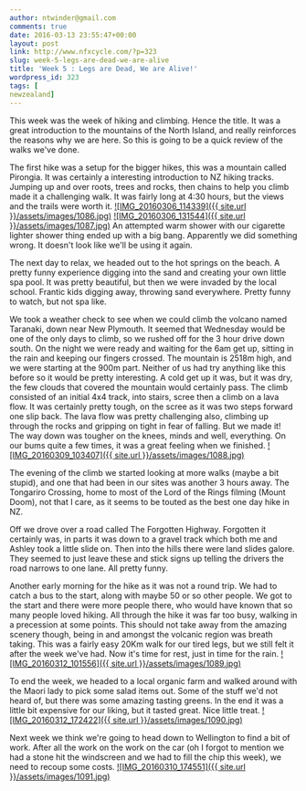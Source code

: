 ```yaml
---
author: ntwinder@gmail.com
comments: true
date: 2016-03-13 23:55:47+00:00
layout: post
link: http://www.nfxcycle.com/?p=323
slug: week-5-legs-are-dead-we-are-alive
title: 'Week 5 : Legs are Dead, We are Alive!'
wordpress_id: 323
tags: [
newzealand]
---
```


This week was the week of hiking and climbing. Hence the title. It was a great introduction to the mountains of the North Island, and really reinforces the reasons why we are here. So this is going to be a quick review of the walks we've done.

The first hike was a setup for the bigger hikes, this was a mountain called Pirongia. It was certainly a interesting introduction to NZ hiking tracks. Jumping up and over roots, trees and rocks, then chains to help you climb made it a challenging walk. It was fairly long at 4:30 hours, but the views and the trails were worth it. 
[![IMG_20160306_114339]({{ site.url }}/assets/images/1086.jpg)](http://www.nfxcycle.com/wp-content/uploads/2016/03/IMG_20160306_114339.jpg)
[![IMG_20160306_131544]({{ site.url }}/assets/images/1087.jpg)](http://www.nfxcycle.com/wp-content/uploads/2016/03/IMG_20160306_131544.jpg)
An attempted warm shower with our cigarette lighter shower thing ended up with a big bang. Apparently we did something wrong. It doesn't look like we'll be using it again.

The next day to relax, we headed out to the hot springs on the beach. A pretty funny experience digging into the sand and creating your own little spa pool. It was pretty beautiful, but then we were invaded by the local school. Frantic kids digging away, throwing sand everywhere. Pretty funny to watch, but not spa like.

We took a weather check to see when we could climb the volcano named Taranaki, down near New Plymouth. It seemed that Wednesday would be one of the only days to climb, so we rushed off for the 3 hour drive down south. On the night we were ready and waiting for the 6am get up, sitting in the rain and keeping our fingers crossed. The mountain is 2518m high, and we were starting at the 900m part. Neither of us had try anything like this before so it would be pretty interesting. 
A cold get up it was, but it was dry, the few clouds that covered the mountain would certainly pass.  The climb consisted of an initial 4x4 track, into stairs, scree then a climb on a lava flow. It was certainly pretty tough, on the scree as it was two steps forward one slip back. The lava flow was pretty challenging also, climbing up through the rocks and gripping on tight in fear of falling. But we made it! 
The way down was tougher on the knees, minds and well, everything. On our bums quite a few times,  it was a great feeling when we finished.
[![IMG_20160309_103407]({{ site.url }}/assets/images/1088.jpg)](http://www.nfxcycle.com/wp-content/uploads/2016/03/IMG_20160309_103407.jpg)

The evening of the climb we started looking at more walks (maybe a bit stupid), and one that had been in our sites was another 3 hours away. The Tongariro Crossing, home to most of the Lord of the Rings filming (Mount Doom), not that I care, as it seems to be touted as the best one day hike in NZ.

Off we drove over a road called The Forgotten Highway. Forgotten it certainly was, in parts it was down to a gravel track which both me and Ashley took a little slide on. Then into the hills there were land slides galore. They seemed to just leave these and stick signs up telling the drivers the road narrows to one lane. All pretty funny.

Another early morning for the hike as it was not a round trip. We had to catch a bus to the start, along with maybe 50 or so other people. We got to the start and there were more people there, who would have known that so many people loved hiking. All through the hike it was far too busy, walking in a precession at some points.  This should not take away from the amazing scenery though, being in and amongst the volcanic region was breath taking. This was a fairly easy 20Km walk for our tired legs, but we still felt it after the week we've had. Now it's time for rest, just in time for the rain.
[![IMG_20160312_101556]({{ site.url }}/assets/images/1089.jpg)](http://www.nfxcycle.com/wp-content/uploads/2016/03/IMG_20160312_101556.jpg)

To end the week, we headed to a local organic farm and walked around with the Maori lady to pick some salad items out. Some of the stuff we'd not heard of, but there was some amazing tasting greens. In the end it was a little bit expensive for our liking, but it tasted great. Nice little treat.
[![IMG_20160312_172422]({{ site.url }}/assets/images/1090.jpg)](http://www.nfxcycle.com/wp-content/uploads/2016/03/IMG_20160312_172422.jpg)

Next week we think we're going to head down to Wellington to find a bit of work. After all the work on the work on the car (oh I forgot to mention we had a stone hit the windscreen and we had to fill the chip this week), we need to recoup some costs.
[![IMG_20160310_174551]({{ site.url }}/assets/images/1091.jpg)](http://www.nfxcycle.com/wp-content/uploads/2016/03/IMG_20160310_174551.jpg)
